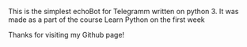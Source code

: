 This is the simplest echoBot for Telegramm written on python 3. It was made as a part of the course Learn Python on the first week

Thanks for visiting my Github page!
